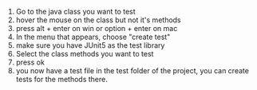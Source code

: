 1. Go to the java class you want to test
2. hover the mouse on the class but not it's methods
3. press alt + enter on win or option + enter on mac
4. In the menu that appears, choose "create test"
5. make sure you have JUnit5 as the test library
6. Select the class methods you want to test
7. press ok
8. you now have a test file in the test folder of the project, you can create tests for the methods there.